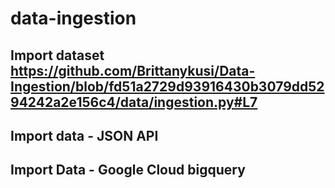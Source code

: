 # data-ingestion

## Import dataset https://github.com/Brittanykusi/Data-Ingestion/blob/fd51a2729d93916430b3079dd5294242a2e156c4/data/ingestion.py#L7

## Import data - JSON API

## Import Data - Google Cloud bigquery

